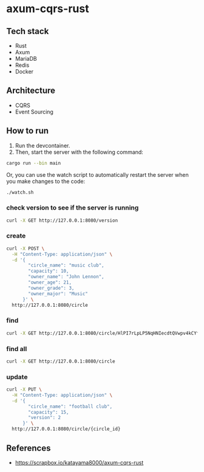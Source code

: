 # axum-cqrs-rust

## Tech stack

- Rust
- Axum
- MariaDB
- Redis
- Docker

## Architecture

- CQRS
- Event Sourcing

## How to run

1. Run the devcontainer.
2. Then, start the server with the following command:

```bash
cargo run --bin main
```

Or, you can use the watch script to automatically restart the server when you make changes to the code:

```bash
./watch.sh
```

### check version to see if the server is running

```bash
curl -X GET http://127.0.0.1:8080/version
```

### create

```bash
curl -X POST \
  -H "Content-Type: application/json" \
  -d '{
        "circle_name": "music club",
        "capacity": 10,
        "owner_name": "John Lennon",
        "owner_age": 21,
        "owner_grade": 3,
        "owner_major": "Music"
      }' \
  http://127.0.0.1:8080/circle
```

### find

```bash
curl -X GET http://127.0.0.1:8080/circle/HlPI7rLpLP5NqHNIecdtQVwpv4kCYfDF2PrE
```

### find all

```bash
curl -X GET http://127.0.0.1:8080/circle
```

### update

```bash
curl -X PUT \
  -H "Content-Type: application/json" \
  -d '{
        "circle_name": "football club",
        "capacity": 15,
        "version": 2
      }' \
  http://127.0.0.1:8080/circle/{circle_id}
```

## References

- https://scrapbox.io/katayama8000/axum-cqrs-rust
